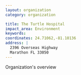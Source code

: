 ```yaml
---
layout: organization
category: organization

title: The Turtle Hospital
impact_area: Environment
keywords: 
coordinates: 24.71062,-81.10136
address: |
  2396 Overseas Highway
  Marathon FL 33050
---
```

Organization's overview
